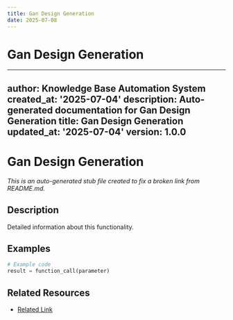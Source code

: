 ```yaml
---
title: Gan Design Generation
date: 2025-07-08
---
```


# Gan Design Generation

---
author: Knowledge Base Automation System
created_at: '2025-07-04'
description: Auto-generated documentation for Gan Design Generation
title: Gan Design Generation
updated_at: '2025-07-04'
version: 1.0.0
---

# Gan Design Generation

*This is an auto-generated stub file created to fix a broken link from README.md.*

## Description

Detailed information about this functionality.

## Examples

```python
# Example code
result = function_call(parameter)
```

## Related Resources

- [Related Link](./related_resource.md)
